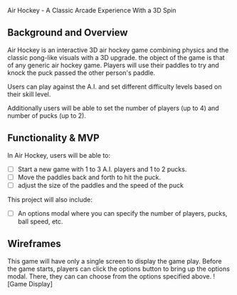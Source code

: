 Air Hockey - A Classic Arcade Experience With a 3D Spin

## Background and Overview
Air Hockey is an interactive 3D air hockey game combining physics and the classic pong-like visuals with a 3D upgrade. the object of the game is that of any generic air hockey game. Players will use their paddles to try and knock the puck passed the other person's paddle.

Users can play against the A.I. and set different difficulty levels based on their skill level.

Additionally users will be able to set the number of players (up to 4) and number of pucks (up to 2).

## Functionality & MVP
In Air Hockey, users will be able to:
-[ ] Start a new game with 1 to 3 A.I. players and 1 to 2 pucks.
-[ ] Move the paddles back and forth to hit the puck.
-[ ] adjust the size of the paddles and the speed of the puck

This project will also include:
-[ ] An options modal where you can specify the number of players, pucks, ball speed, etc.

## Wireframes
This game will have only a single screen to display the game play. Before the game starts, players can click the options button to bring up the options modal. There, they can can choose from the options specified above.
![Game Display]
